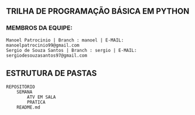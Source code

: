 ## TRILHA DE PROGRAMAÇÃO BÁSICA EM PYTHON

### MEMBROS DA EQUIPE:
    Manoel Patrocinio | Branch : manoel | E-MAIL: manoelpatrocinio99@gmail.com
    Sergio de Souza Santos | Branch : sergio | E-MAIL: sergiodesouzasantos97@gmail.com

## ESTRUTURA DE PASTAS
    REPOSITÓRIO
        SEMANA
            ATV EM SALA
            PRATICA
        README.md
